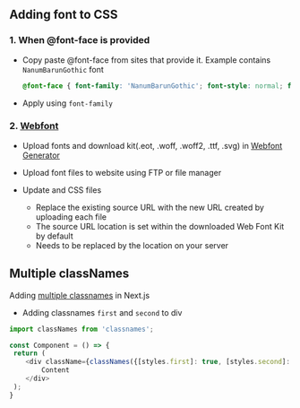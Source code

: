 



## Adding font to CSS

### 1. When @font-face is provided

- Copy paste @font-face from sites that provide it. Example contains `NanumBarunGothic` font

  ```css
  @font-face { font-family: 'NanumBarunGothic'; font-style: normal; font-weight: 400; src: url('//cdn.jsdelivr.net/font-nanumlight/1.0/NanumBarunGothicWeb.eot'); src: url('//cdn.jsdelivr.net/font-nanumlight/1.0/NanumBarunGothicWeb.eot?#iefix') format('embedded-opentype'), url('//cdn.jsdelivr.net/font-nanumlight/1.0/NanumBarunGothicWeb.woff') format('woff'), url('//cdn.jsdelivr.net/font-nanumlight/1.0/NanumBarunGothicWeb.ttf') format('truetype'); }
  
  ```

- Apply using `font-family`



### 2. [Webfont](https://www.pagecloud.com/blog/how-to-add-custom-fonts-to-any-website)

- Upload fonts and download kit(.eot, .woff, .woff2, .ttf, .svg) in [Webfont Generator](https://www.fontsquirrel.com/tools/webfont-generator)

- Upload font files to website using FTP or file manager

- Update and CSS files
  - Replace the existing source URL with the new URL created by uploading each file
  - The source URL location is set within the downloaded Web Font Kit by default
  - Needs to be replaced by the location on your server



## Multiple classNames

Adding [multiple classnames](https://github.com/rtsao/csjs/wiki/How-to-apply-multiple-classnames-to-an-element) in Next.js

- Adding classnames `first` and `second` to div

```javascript
import classNames from 'classnames';

const Component = () => {
 return (
	<div className={classNames({[styles.first]: true, [styles.second]: true})}>
		Content
	</div>
 );
}

```



